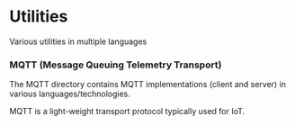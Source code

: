 # Utilities
Various utilities in multiple languages

### MQTT (Message Queuing Telemetry Transport)
The MQTT directory contains MQTT implementations (client and server)
in various languages/technologies. 

MQTT is a light-weight transport protocol typically used for IoT.
